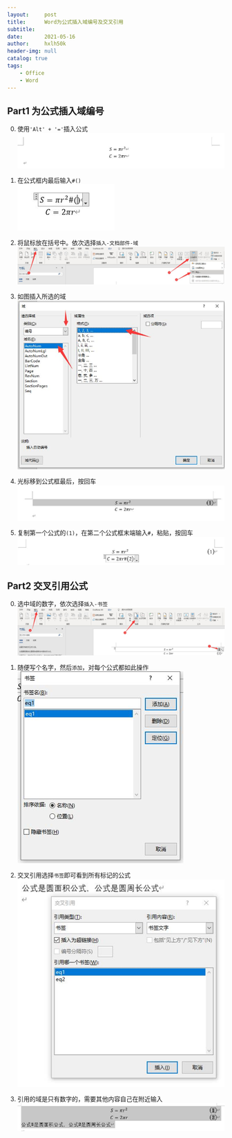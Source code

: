```yaml
---
layout:     post
title:      Word为公式插入域编号及交叉引用
subtitle:   
date:       2021-05-16
author:     hxlh50k
header-img: null
catalog: true
tags:
    - Office
    - Word
---
```

## Part1 为公式插入域编号  
0. 使用`'Alt' + '='`插入公式  
![picture1](/img/artical/2021-05-16-01/01.jpg)

1. 在公式框内最后输入`#()`  
![picture2](/img/artical/2021-05-16-01/02.jpg)

2. 将鼠标放在括号中。依次选择`插入-文档部件-域`  
![picture3](/img/artical/2021-05-16-01/03.jpg)

3. 如图插入所选的域  
![picture4](/img/artical/2021-05-16-01/04.jpg)

4. 光标移到公式框最后，按回车  
![picture5](/img/artical/2021-05-16-01/05.jpg)

5. 复制第一个公式的`(1)`，在第二个公式框末端输入`#`，粘贴，按回车  
![picture6](/img/artical/2021-05-16-01/06.jpg)

## Part2 交叉引用公式
0. 选中域的数字，依次选择`插入-书签`  
![picture7](/img/artical/2021-05-16-01/07.jpg)

1. 随便写个名字，然后`添加`，对每个公式都如此操作  
![picture8](/img/artical/2021-05-16-01/08.jpg)

2. 交叉引用选择`书签`即可看到所有标记的公式  
![picture9](/img/artical/2021-05-16-01/09.jpg)

3. 引用的域是只有数字的，需要其他内容自己在附近输入  
![picture10](/img/artical/2021-05-16-01/10.jpg)

